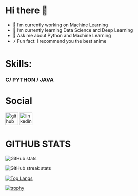 # Hi there 👋
- 🔭 I’m currently working on Machine Learning
- 🌱 I’m currently learning Data Science and Deep Learning
- 💬 Ask me about Python and Machine Learning
- ⚡ Fun fact: I recommend you the best anime


# Skills:
### C/ PYTHON / JAVA 



# Social
[<img src='https://cdn.jsdelivr.net/npm/simple-icons@3.0.1/icons/github.svg' alt='github' height='40'>](https://github.com/chamoli11)  [<img src='https://cdn.jsdelivr.net/npm/simple-icons@3.0.1/icons/linkedin.svg' alt='linkedin' height='40'>](www.linkedin.com/in/anshul-chamoli)  


# GITHUB STATS


![GitHub stats](https://github-readme-stats.vercel.app/api?username=chamoli11&show_icons=true&theme=dracula)  

![GitHub streak stats](https://github-readme-streak-stats.herokuapp.com/?user=chamoli11&theme=dracula)  

[![Top Langs](https://github-readme-stats.vercel.app/api/top-langs/?username=chamoli11&theme=dracula)](https://github.com/anuraghazra/github-readme-stats)

[![trophy](https://github-profile-trophy.vercel.app/?username=chamoli11&theme=dracula)](https://github.com/ryo-ma/github-profile-trophy)


